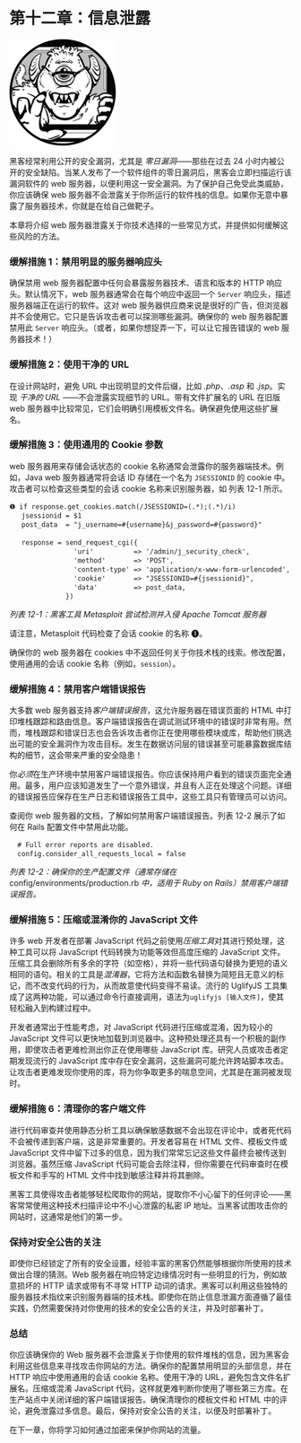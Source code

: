 # 第十二章：**信息泄露**

![image](img/common01.jpg)

黑客经常利用公开的安全漏洞，尤其是 *零日漏洞*——那些在过去 24 小时内被公开的安全缺陷。当某人发布了一个软件组件的零日漏洞后，黑客会立即扫描运行该漏洞软件的 web 服务器，以便利用这一安全漏洞。为了保护自己免受此类威胁，你应该确保 web 服务器不会泄露关于你所运行的软件栈的信息。如果你无意中暴露了服务器技术，你就是在给自己做靶子。

本章将介绍 web 服务器泄露关于你技术选择的一些常见方式，并提供如何缓解这些风险的方法。

### 缓解措施 1：禁用明显的服务器响应头

确保禁用 web 服务器配置中任何会暴露服务器技术、语言和版本的 HTTP 响应头。默认情况下，web 服务器通常会在每个响应中返回一个 `Server` 响应头，描述服务器端正在运行的软件。这对 web 服务器供应商来说是很好的广告，但浏览器并不会使用它。它只是告诉攻击者可以探测哪些漏洞。确保你的 web 服务器配置禁用此 `Server` 响应头。（或者，如果你想捉弄一下，可以让它报告错误的 web 服务器技术！）

### 缓解措施 2：使用干净的 URL

在设计网站时，避免 URL 中出现明显的文件后缀，比如 *.php*、*.asp* 和 *.jsp*。实现 *干净的 URL* ——不会泄露实现细节的 URL。带有文件扩展名的 URL 在旧版 web 服务器中比较常见，它们会明确引用模板文件名。确保避免使用这些扩展名。

### 缓解措施 3：使用通用的 Cookie 参数

web 服务器用来存储会话状态的 cookie 名称通常会泄露你的服务器端技术。例如，Java web 服务器通常将会话 ID 存储在一个名为 `JSESSIONID` 的 cookie 中。攻击者可以检查这些类型的会话 cookie 名称来识别服务器，如 列表 12-1 所示。

```
❶ if response.get_cookies.match(/JSESSIONID=(.*);(.*)/i)
   jsessionid = $1
   post_data  = "j_username=#{username}&j_password=#{password}"

   response = send_request_cgi({
                'uri'          => '/admin/j_security_check',
                'method'       => 'POST',
                'content-type' => 'application/x-www-form-urlencoded',
                'cookie'       => "JSESSIONID=#{jsessionid}",
                'data'         => post_data,
              })
```

*列表 12-1：黑客工具 Metasploit 尝试检测并入侵 Apache Tomcat 服务器*

请注意，Metasploit 代码检查了会话 cookie 的名称 ❶。

确保你的 web 服务器在 cookies 中不返回任何关于你技术栈的线索。修改配置，使用通用的会话 cookie 名称（例如，`session`）。

### 缓解措施 4：禁用客户端错误报告

大多数 web 服务器支持*客户端错误报告*，这允许服务器在错误页面的 HTML 中打印堆栈跟踪和路由信息。客户端错误报告在调试测试环境中的错误时非常有用。然而，堆栈跟踪和错误日志也会告诉攻击者你正在使用哪些模块或库，帮助他们挑选出可能的安全漏洞作为攻击目标。发生在数据访问层的错误甚至可能暴露数据库结构的细节，这会带来严重的安全隐患！

你*必须*在生产环境中禁用客户端错误报告。你应该保持用户看到的错误页面完全通用。最多，用户应该知道发生了一个意外错误，并且有人正在处理这个问题。详细的错误报告应保存在生产日志和错误报告工具中，这些工具只有管理员可以访问。

查阅你 web 服务器的文档，了解如何禁用客户端错误报告。列表 12-2 展示了如何在 Rails 配置文件中禁用此功能。

```
  # Full error reports are disabled.
  config.consider_all_requests_local = false
```

*列表 12-2：确保你的生产配置文件（通常存储在* config/environments/production.rb *中，适用于 Ruby on Rails）禁用客户端错误报告。*

### 缓解措施 5：压缩或混淆你的 JavaScript 文件

许多 web 开发者在部署 JavaScript 代码之前使用*压缩工具*对其进行预处理，这种工具可以将 JavaScript 代码转换为功能等效但高度压缩的 JavaScript 文件。压缩工具会删除所有多余的字符（如空格），并将一些代码语句替换为更短的语义相同的语句。相关的工具是*混淆器*，它将方法和函数名替换为简短且无意义的标记，而不改变代码的行为，从而故意使代码变得不易读。流行的 UglifyJS 工具集成了这两种功能，可以通过命令行直接调用，语法为`uglifyjs [输入文件]`，使其轻松融入到构建过程中。

开发者通常出于性能考虑，对 JavaScript 代码进行压缩或混淆，因为较小的 JavaScript 文件可以更快地加载到浏览器中。这种预处理还具有一个积极的副作用，即使攻击者更难检测出你正在使用哪些 JavaScript 库。研究人员或攻击者定期发现流行的 JavaScript 库中存在安全漏洞，这些漏洞可能允许跨站脚本攻击。让攻击者更难发现你使用的库，将为你争取更多的喘息空间，尤其是在漏洞被发现时。

### 缓解措施 6：清理你的客户端文件

进行代码审查并使用静态分析工具以确保敏感数据不会出现在评论中，或者死代码不会被传递到客户端，这是非常重要的。开发者容易在 HTML 文件、模板文件或 JavaScript 文件中留下过多的信息，因为我们常常忘记这些文件最终会被传送到浏览器。虽然压缩 JavaScript 代码可能会去除注释，但你需要在代码审查时在模板文件和手写的 HTML 文件中找到敏感注释并将其删除。

黑客工具使得攻击者能够轻松爬取你的网站，提取你不小心留下的任何评论——黑客常常使用这种技术扫描评论中不小心泄露的私密 IP 地址。当黑客试图攻击你的网站时，这通常是他们的第一步。

### 保持对安全公告的关注

即使你已经锁定了所有的安全设置，经验丰富的黑客仍然能够根据你所使用的技术做出合理的猜测。Web 服务器在响应特定边缘情况时有一些明显的行为，例如故意损坏的 HTTP 请求或带有不寻常 HTTP 动词的请求。黑客可以利用这些独特的服务器技术指纹来识别服务器端的技术栈。即使你在防止信息泄漏方面遵循了最佳实践，仍然需要保持对你使用的技术的安全公告的关注，并及时部署补丁。

### 总结

你应该确保你的 Web 服务器不会泄露关于你使用的软件堆栈的信息，因为黑客会利用这些信息来寻找攻击你网站的方法。确保你的配置禁用明显的头部信息，并在 HTTP 响应中使用通用的会话 cookie 名称。使用干净的 URL，避免包含文件名扩展名。压缩或混淆 JavaScript 代码，这样就更难判断你使用了哪些第三方库。在生产站点中关闭详细的客户端错误报告。确保清理你的模板文件和 HTML 中的评论，避免泄露过多信息。最后，保持对安全公告的关注，以便及时部署补丁。

在下一章，你将学习如何通过加密来保护你网站的流量。
